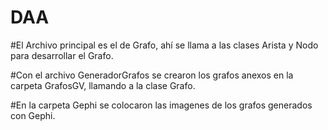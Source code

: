 # DAA
#El Archivo principal es el de Grafo, ahí se llama a las clases Arista y Nodo para desarrollar el Grafo.

#Con el archivo GeneradorGrafos se crearon los grafos anexos en la carpeta GrafosGV, llamando a la clase Grafo.

#En la carpeta Gephi se colocaron las imagenes de los grafos generados con Gephi. 
